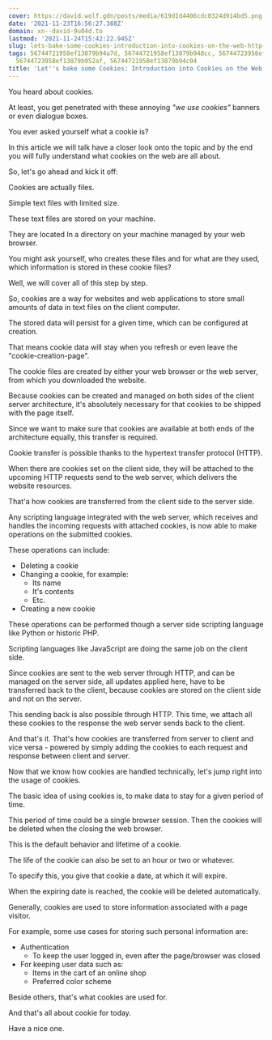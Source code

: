 ```yaml
---
cover: https://david.wolf.gdn/posts/media/619d1d4406cdc0324d914bd5.png
date: '2021-11-23T16:56:27.388Z'
domain: xn--david-9u04d.to
lastmod: '2021-11-24T15:42:22.945Z'
slug: lets-bake-some-cookies-introduction-into-cookies-on-the-web-http-cookies
tags: 56744721958ef13879b94a7d, 56744721958ef13879b948cc, 56744723958ef13879b9532b,
  56744723958ef13879b952af, 56744721958ef13879b94c04
title: 'Let''s bake some Cookies: Introduction into Cookies on the Web (HTTP Cookies)'
---
```


You heard about cookies. 


At least, you get penetrated with these annoying *"we use cookies"* banners or even dialogue boxes. 


You ever asked yourself what a cookie is? 


In this article we will talk have a closer look onto the topic and by the end you will fully understand what cookies on the web are all about. 


So, let's go ahead and kick it off: 


Cookies are actually files. 


Simple text files with limited size. 


These text files are stored on your machine. 


They are located In a directory on your machine managed by your web browser. 


You might ask yourself, who creates these files and for what are they used, which information is stored in these cookie files? 


Well, we will cover all of this step by step. 


So, cookies are a way for websites and web applications to store small amounts of data in text files on the client computer. 


The stored data will persist for a given time, which can be configured at creation. 


That means cookie data will stay when you refresh or even leave the "cookie-creation-page". 


The cookie files are created by either your web browser or the web server, from which you downloaded the website. 


Because cookies can be created and managed on both sides of the client server architecture, it's absolutely necessary for that cookies to be shipped with the page itself. 


Since we want to make sure that cookies are available at both ends of the architecture equally, this transfer is required. 


Cookie transfer is possible thanks to the hypertext transfer protocol (HTTP). 


When there are cookies set on the client side, they will be attached to the upcoming HTTP requests send to the web server, which delivers the website resources. 


That'a how cookies are transferred from the client side to the server side. 


Any scripting language integrated with the web server, which receives and handles the incoming requests with attached cookies, is now able to make operations on the submitted cookies. 


These operations can include: 


* Deleting a cookie
* Changing a cookie, for example:
	+ Its name
	+ It's contents
	+ Etc.
* Creating a new cookie


These operations can be performed though a server side scripting language like Python or historic PHP. 


Scripting languages like JavaScript are doing the same job on the client side. 


Since cookies are sent to the web server through HTTP, and can be managed on the server side, all updates applied here, have to be transferred back to the client, because cookies are stored on the client side and not on the server. 


This sending back is also possible through HTTP. This time, we attach all these cookies to the response the web server sends back to the client. 


And that's it. That's how cookies are transferred from server to client and vice versa - powered by simply adding the cookies to each request and response between client and server. 


Now that we know how cookies are handled technically, let's jump right into the usage of cookies.


The basic idea of using cookies is, to make data to stay for a given period of time. 


This period of time could be a single browser session. Then the cookies will be deleted when the closing the web browser. 


This is the default behavior and lifetime of a cookie. 


The life of the cookie can also be set to an hour or two or whatever. 


To specify this, you give that cookie a date, at which it will expire. 


When the expiring date is reached, the cookie will be deleted automatically. 


Generally, cookies are used to store information associated with a page visitor.


For example, some use cases for storing such personal information are:


* Authentication
	+ To keep the user logged in, even after the page/browser was closed
* For keeping user data such as:
	+ Items in the cart of an online shop
	+ Preferred color scheme


Beside others, that's what cookies are used for.


And that's all about cookie for today.


Have a nice one.


